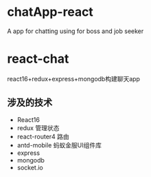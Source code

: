 # chatApp-react
A app for chatting using for boss and job seeker


# react-chat
react16+redux+express+mongodb构建聊天app



## 涉及的技术

* React16
* redux 管理状态
* react-router4 路由
* antd-mobile 蚂蚁金服UI组件库
* express 
* mongodb
* socket.io